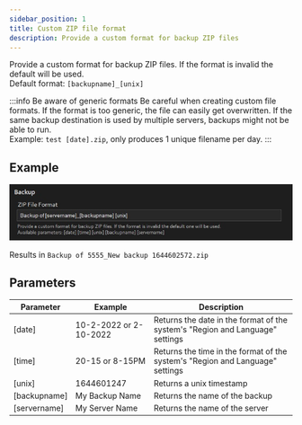 ```yaml
---
sidebar_position: 1
title: Custom ZIP file format
description: Provide a custom format for backup ZIP files
---
```


Provide a custom format for backup ZIP files. If the format is invalid the default will be used.<br/>
Default format: `[backupname]_[unix]`

:::info Be aware of generic formats
Be careful when creating custom file formats. If the format is too generic, the file can easily get overwritten.
If the same backup destination is used by multiple servers, backups might not be able to run.<br/>
Example: `test [date].zip`, only produces 1 unique filename per day.
:::

## Example

![ZIP File Format setting in mcss](/img/docs/backups/mcss_backup_file_setting.jpg)

Results in `Backup of 5555_New backup 1644602572.zip`

## Parameters

| Parameter         | Example                   | Description |
|-------------------|---------------------------|-------------|
| [date]            | 10-2-2022 or 2-10-2022    | Returns the date in the format of the system's "Region and Language" settings   |
| [time]            | 20-15 or 8-15PM           | Returns the time in the format of the system's "Region and Language" settings   |
| [unix]            | 1644601247                | Returns a unix timestamp  |
| [backupname]      | My Backup Name            | Returns the name of the backup    |
| [servername]      | My Server Name            | Returns the name of the server    |
